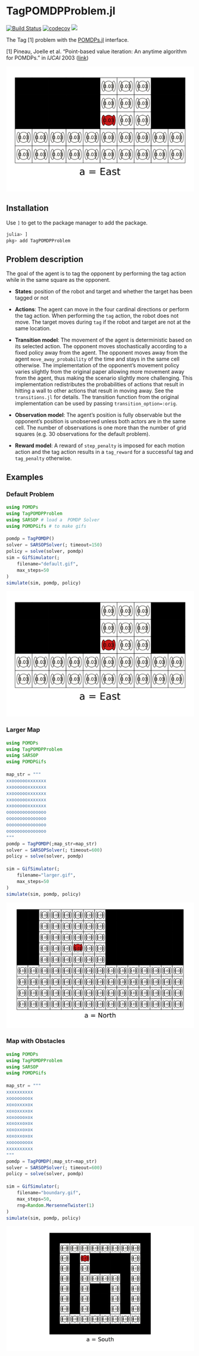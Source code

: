 # TagPOMDPProblem.jl

[![Build Status](https://github.com/dylan-asmar/TagPOMDPProblem.jl/actions/workflows/CI.yml/badge.svg)](https://github.com/dylan-asmar/TagPOMDPProblem.jl/actions/workflows/CI.yml)
[![codecov](https://codecov.io/gh/dylan-asmar/TagPOMDPProblem.jl/branch/main/graph/badge.svg?token=UNYWMYUBDL)](https://codecov.io/gh/dylan-asmar/TagPOMDPProblem.jl)
[![](https://img.shields.io/badge/docs-stable-blue.svg)](https://dylan-asmar.github.io/TagPOMDPProblem.jl/stable)

The Tag [1] problem with the [POMDPs.jl](https://github.com/JuliaPOMDP/POMDPs.jl) interface. 

[1] Pineau, Joelle et al. “Point-based value iteration: An anytime algorithm for POMDPs.” in *IJCAI* 2003 ([link](https://www.ijcai.org/Proceedings/03/Papers/147.pdf))

![Tag Demo](./gifs/default.gif)

## Installation
Use `]` to get to the package manager to add the package. 
```julia
julia> ]
pkg> add TagPOMDPProblem
```

## Problem description
The goal of the agent is to tag the opponent by performing the tag action while in the same square as the opponent.

- **States**: position of the robot and target and whether the target has been tagged or not

- **Actions**:  The agent can move in the four cardinal directions or perform the tag action. When performing the `tag` action, the robot does not move. The target moves during `tag` if the robot and target are not at the same location.  

- **Transition model**: The movement of the agent is deterministic based on its selected action. The opponent moves stochastically according to a fixed policy away from the agent. The opponent moves away from the agent `move_away_probability` of the time and stays in the same cell otherwise. The implementation of the opponent’s movement policy varies slightly from the original paper allowing more movement away from the agent, thus making the scenario slightly more challenging. This implementation redistributes the probabilities of actions that result in hitting a wall to other actions that result in moving away. See the `transitions.jl` for details. The transition function from the original implementation can be used by passing `transition_option=:orig`.

- **Observation model**: The agent’s position is fully observable but the opponent’s position is unobserved unless both actors are in the same cell. The number of observations is one more than the number of grid squares (e.g. 30 observations for the default problem).

- **Reward model**: A reward of `step_penalty` is imposed for each motion action and the tag action results in a `tag_reward` for a successful tag and `tag_penalty` otherwise.

## Examples

### Default Problem
```julia
using POMDPs
using TagPOMDPProblem
using SARSOP # load a  POMDP Solver
using POMDPGifs # to make gifs

pomdp = TagPOMDP()
solver = SARSOPSolver(; timeout=150)
policy = solve(solver, pomdp)
sim = GifSimulator(;
    filename="default.gif",
    max_steps=50
)
simulate(sim, pomdp, policy)
```

![Tag Example](./gifs/default.gif)


### Larger Map
```julia
using POMDPs
using TagPOMDPProblem
using SARSOP 
using POMDPGifs

map_str = """
xxooooooxxxxxxx
xxooooooxxxxxxx
xxooooooxxxxxxx
xxooooooxxxxxxx
xxooooooxxxxxxx
ooooooooooooooo
ooooooooooooooo
ooooooooooooooo
ooooooooooooooo
"""
pomdp = TagPOMDP(;map_str=map_str)
solver = SARSOPSolver(; timeout=600)
policy = solve(solver, pomdp)

sim = GifSimulator(;
    filename="larger.gif",
    max_steps=50
)
simulate(sim, pomdp, policy)
```

![Tag Larger Map Example](./gifs/larger.gif)

### Map with Obstacles
```julia
using POMDPs
using TagPOMDPProblem
using SARSOP 
using POMDPGifs

map_str = """
xxxxxxxxxx
xoooooooox
xoxoxxxxox
xoxoxxxxox
xoxooooxox
xoxoxxoxox
xoxoxxoxox
xoxoxxoxox
xoooooooox
xxxxxxxxxx
"""
pomdp = TagPOMDP(;map_str=map_str)
solver = SARSOPSolver(; timeout=600)
policy = solve(solver, pomdp)

sim = GifSimulator(;
    filename="boundary.gif",
    max_steps=50,
    rng=Random.MersenneTwister(1)
)
simulate(sim, pomdp, policy)
```

![Obstacle Map Example](./gifs/boundary.gif)